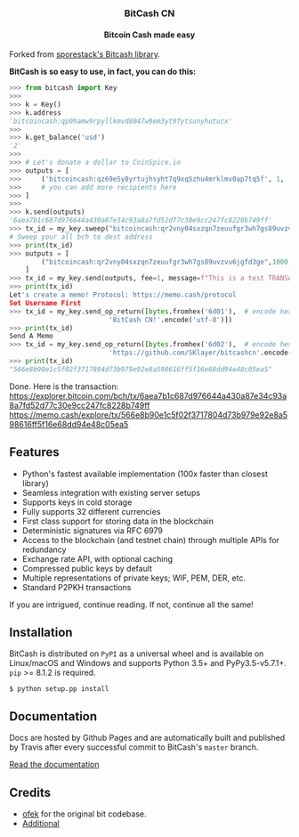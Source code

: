 <h3 align="center">BitCash CN</h3>
<h4 align="center">Bitcoin Cash made easy</h4>

Forked from [sporestack's Bitcash library](https://github.com/sporestack/bitcash).

**BitCash is so easy to use, in fact, you can do this:**


```python
>>> from bitcash import Key
>>>
>>> k = Key()
>>> k.address
'bitcoincash:qp0hamw9rpyllkmvd8047w9em3yt9fytsunyhutucx'
>>>
>>> k.get_balance('usd')
'2'
>>>
>>> # Let's donate a dollar to CoinSpice.io
>>> outputs = [
>>>     ('bitcoincash:qz69e5y8yrtujhsyht7q9xq5zhu4mrklmv0ap7tq5f', 1, 'usd'),
>>>     # you can add more recipients here
>>> ]
>>>
>>> k.send(outputs)
'6aea7b1c687d976644a430a87e34c93a8a7fd52d77c30e9cc247fc8228b749ff'
>>> tx_id = my_key.sweep("bitcoincash:qr2vny04sxzqn7zeuufgr3wh7gs89uvzvu6jgfd3ge")
# Sweep your all bch to dest address
>>> print(tx_id)
>>> outputs = [
        ("bitcoincash:qr2vny04sxzqn7zeuufgr3wh7gs89uvzvu6jgfd3ge",1000, 'satoshi'),
    ]
>>> tx_id = my_key.send(outputs, fee=1, message=f"This is a test TRANSACTION created by BITCASH CN")
>>> print(tx_id)
Let's create a memo! Protocol: https://memo.cash/protocol
Set Username First
>>> tx_id = my_key.send_op_return([bytes.fromhex('6d01'),  # encode hex to bytes
                         'BitCash CN!'.encode('utf-8')])
>>> print(tx_id)
Send A Memo
>>> tx_id = my_key.send_op_return([bytes.fromhex('6d02'),  # encode hex to bytes
                         'https://github.com/SKlayer/bitcashcn'.encode('utf-8')])
>>> print(tx_id)
"566e8b90e1c5f02f3717804d73b979e92e8a598616ff5f16e68dd94e48c05ea5"

```

Done. Here is the transaction:
https://explorer.bitcoin.com/bch/tx/6aea7b1c687d976644a430a87e34c93a8a7fd52d77c30e9cc247fc8228b749ff
https://memo.cash/explore/tx/566e8b90e1c5f02f3717804d73b979e92e8a598616ff5f16e68dd94e48c05ea5

## Features

- Python's fastest available implementation (100x faster than closest library)
- Seamless integration with existing server setups
- Supports keys in cold storage
- Fully supports 32 different currencies
- First class support for storing data in the blockchain
- Deterministic signatures via RFC 6979
- Access to the blockchain (and testnet chain) through multiple APIs for redundancy
- Exchange rate API, with optional caching
- Compressed public keys by default
- Multiple representations of private keys; WIF, PEM, DER, etc.
- Standard P2PKH transactions

If you are intrigued, continue reading. If not, continue all the same!

## Installation

BitCash is distributed on `PyPI` as a universal wheel and is available on Linux/macOS
and Windows and supports Python 3.5+ and PyPy3.5-v5.7.1+. `pip` >= 8.1.2 is required.


```shell
$ python setup.pp install  
```

## Documentation

Docs are hosted by Github Pages and are automatically built and published
by Travis after every successful commit to BitCash's ``master`` branch.

[Read the documentation](https://sporestack.github.io/bitcash/)

## Credits

- [ofek](https://github.com/ofek/bit) for the original bit codebase.
- [Additional](AUTHORS.rst)
